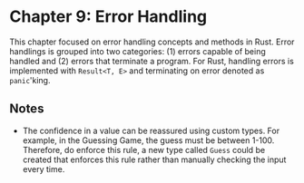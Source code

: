 # Chapter 9: Error Handling

This chapter focused on error handling concepts and methods in Rust. Error handlings is grouped into two categories: (1) errors capable of being handled and (2) errors that terminate a program. For Rust, handling errors is implemented with `Result<T, E>` and terminating on error denoted as `panic`'king.

## Notes

- The confidence in a value can be reassured using custom types. For example, in the Guessing Game, the guess must be between 1-100. Therefore, do enforce this rule, a new type called `Guess` could be created that enforces this rule rather than manually checking the input every time.
